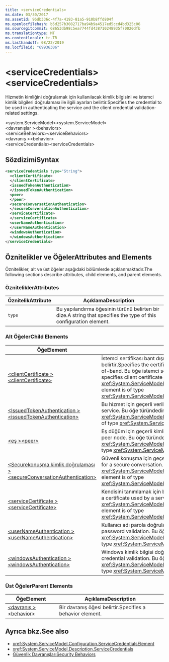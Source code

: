 ```yaml
---
title: <serviceCredentials>
ms.date: 03/30/2017
ms.assetid: 96db336c-4f7a-4193-81a5-910b8ffd804f
ms.openlocfilehash: b5d257b3082717ba94b9a4517ed5ccd4bd325c06
ms.sourcegitcommit: 68653db98c5ea7744fd438710248935f70020dfb
ms.translationtype: MT
ms.contentlocale: tr-TR
ms.lasthandoff: 08/22/2019
ms.locfileid: "69936306"
---
```

# <a name="servicecredentials"></a><span data-ttu-id="eee62-101">\<serviceCredentials></span><span class="sxs-lookup"><span data-stu-id="eee62-101">\<serviceCredentials></span></span>
<span data-ttu-id="eee62-102">Hizmetin kimliğini doğrulamak için kullanılacak kimlik bilgisini ve istemci kimlik bilgileri doğrulaması ile ilgili ayarları belirtir.</span><span class="sxs-lookup"><span data-stu-id="eee62-102">Specifies the credential to be used in authenticating the service and the client credential validation-related settings.</span></span>  
  
 <span data-ttu-id="eee62-103">\<system.ServiceModel></span><span class="sxs-lookup"><span data-stu-id="eee62-103">\<system.ServiceModel></span></span>  
<span data-ttu-id="eee62-104">\<davranışlar ></span><span class="sxs-lookup"><span data-stu-id="eee62-104">\<behaviors></span></span>  
<span data-ttu-id="eee62-105">\<serviceBehaviors></span><span class="sxs-lookup"><span data-stu-id="eee62-105">\<serviceBehaviors></span></span>  
<span data-ttu-id="eee62-106">\<davranış ></span><span class="sxs-lookup"><span data-stu-id="eee62-106">\<behavior></span></span>  
<span data-ttu-id="eee62-107">\<serviceCredentials></span><span class="sxs-lookup"><span data-stu-id="eee62-107">\<serviceCredentials></span></span>  
  
## <a name="syntax"></a><span data-ttu-id="eee62-108">Sözdizimi</span><span class="sxs-lookup"><span data-stu-id="eee62-108">Syntax</span></span>  
  
```xml  
<serviceCredentials type="String">
  <clientCertificate>
  </clientCertificate>
  <issuedTokenAuthentication>
  </issuedTokenAuthentication>
  <peer>
  </peer>
  <secureConversationAuthentication>
  </secureConversationAuthentication>
  <serviceCertificate>
  </serviceCertificate>
  <userNameAuthentication>
  </userNameAuthentication>
  <windowsAuthentication>
  </windowsAuthentication>
</serviceCredentials>
```  
  
## <a name="attributes-and-elements"></a><span data-ttu-id="eee62-109">Öznitelikler ve Öğeler</span><span class="sxs-lookup"><span data-stu-id="eee62-109">Attributes and Elements</span></span>  
 <span data-ttu-id="eee62-110">Öznitelikler, alt ve üst öğeler aşağıdaki bölümlerde açıklanmaktadır.</span><span class="sxs-lookup"><span data-stu-id="eee62-110">The following sections describe attributes, child elements, and parent elements.</span></span>  
  
### <a name="attributes"></a><span data-ttu-id="eee62-111">Öznitelikler</span><span class="sxs-lookup"><span data-stu-id="eee62-111">Attributes</span></span>  
  
|<span data-ttu-id="eee62-112">Öznitelik</span><span class="sxs-lookup"><span data-stu-id="eee62-112">Attribute</span></span>|<span data-ttu-id="eee62-113">Açıklama</span><span class="sxs-lookup"><span data-stu-id="eee62-113">Description</span></span>|  
|---------------|-----------------|  
|`type`|<span data-ttu-id="eee62-114">Bu yapılandırma öğesinin türünü belirten bir dize.</span><span class="sxs-lookup"><span data-stu-id="eee62-114">A string that specifies the type of this configuration element.</span></span>|  
  
### <a name="child-elements"></a><span data-ttu-id="eee62-115">Alt Öğeler</span><span class="sxs-lookup"><span data-stu-id="eee62-115">Child Elements</span></span>  
  
|<span data-ttu-id="eee62-116">Öğe</span><span class="sxs-lookup"><span data-stu-id="eee62-116">Element</span></span>|<span data-ttu-id="eee62-117">Açıklama</span><span class="sxs-lookup"><span data-stu-id="eee62-117">Description</span></span>|  
|-------------|-----------------|  
|[<span data-ttu-id="eee62-118">\<clientCertificate ></span><span class="sxs-lookup"><span data-stu-id="eee62-118">\<clientCertificate></span></span>](clientcertificate-of-servicecredentials.md)|<span data-ttu-id="eee62-119">İstemci sertifikası bant dışı kullanılabilir olduğunda kullanılacak sertifikayı belirtir.</span><span class="sxs-lookup"><span data-stu-id="eee62-119">Specifies the certificate to be used when the client certificate is available out-of-band.</span></span> <span data-ttu-id="eee62-120">Bu öğe istemci sertifikası doğrulama ayarlarını da belirtir.</span><span class="sxs-lookup"><span data-stu-id="eee62-120">This element also specifies client certificate validation settings.</span></span> <span data-ttu-id="eee62-121">Bu öğe türündedir <xref:System.ServiceModel.Configuration.X509InitiatorCertificateServiceElement>.</span><span class="sxs-lookup"><span data-stu-id="eee62-121">This element is of type <xref:System.ServiceModel.Configuration.X509InitiatorCertificateServiceElement>.</span></span>|  
|[<span data-ttu-id="eee62-122">\<IssuedTokenAuthentication ></span><span class="sxs-lookup"><span data-stu-id="eee62-122">\<issuedTokenAuthentication></span></span>](issuedtokenauthentication-of-servicecredentials.md)|<span data-ttu-id="eee62-123">Bu hizmet için geçerli verilen belirteci belirtir.</span><span class="sxs-lookup"><span data-stu-id="eee62-123">Specifies the current issued token for this service.</span></span> <span data-ttu-id="eee62-124">Bu öğe türündedir <xref:System.ServiceModel.Configuration.IssuedTokenServiceElement>.</span><span class="sxs-lookup"><span data-stu-id="eee62-124">This element is of type <xref:System.ServiceModel.Configuration.IssuedTokenServiceElement>.</span></span>|  
|[<span data-ttu-id="eee62-125">\<eş ></span><span class="sxs-lookup"><span data-stu-id="eee62-125">\<peer></span></span>](peer-of-servicecredentials.md)|<span data-ttu-id="eee62-126">Eş düğüm için geçerli kimlik bilgilerini belirtir.</span><span class="sxs-lookup"><span data-stu-id="eee62-126">Specifies the current credentials for a peer node.</span></span> <span data-ttu-id="eee62-127">Bu öğe türündedir <xref:System.ServiceModel.Configuration.PeerCredentialElement>.</span><span class="sxs-lookup"><span data-stu-id="eee62-127">This element is of type <xref:System.ServiceModel.Configuration.PeerCredentialElement>.</span></span>|  
|[<span data-ttu-id="eee62-128">\<Securekonuşma kimlik doğrulaması ></span><span class="sxs-lookup"><span data-stu-id="eee62-128">\<secureConversationAuthentication></span></span>](secureconversationauthentication-of-servicecredential.md)|<span data-ttu-id="eee62-129">Güvenli konuşma için geçerli kimlik bilgilerini belirtir.</span><span class="sxs-lookup"><span data-stu-id="eee62-129">Specifies the current credentials for a secure conversation.</span></span> <span data-ttu-id="eee62-130">Bu öğe türündedir <xref:System.ServiceModel.Configuration.SecureConversationServiceElement>.</span><span class="sxs-lookup"><span data-stu-id="eee62-130">This element is of type <xref:System.ServiceModel.Configuration.SecureConversationServiceElement>.</span></span>|  
|[<span data-ttu-id="eee62-131">\<serviceCertificate ></span><span class="sxs-lookup"><span data-stu-id="eee62-131">\<serviceCertificate></span></span>](servicecertificate-of-servicecredentials.md)|<span data-ttu-id="eee62-132">Kendisini tanımlamak için bir hizmet tarafından kullanılan bir sertifikayı belirtir.</span><span class="sxs-lookup"><span data-stu-id="eee62-132">Specifies a certificate used by a service to identify itself.</span></span> <span data-ttu-id="eee62-133">Bu öğe türündedir <xref:System.ServiceModel.Configuration.X509RecipientCertificateServiceElement>.</span><span class="sxs-lookup"><span data-stu-id="eee62-133">This element is of type <xref:System.ServiceModel.Configuration.X509RecipientCertificateServiceElement>.</span></span>|  
|[<span data-ttu-id="eee62-134">\<userNameAuthentication ></span><span class="sxs-lookup"><span data-stu-id="eee62-134">\<userNameAuthentication></span></span>](usernameauthentication.md)|<span data-ttu-id="eee62-135">Kullanıcı adı parola doğrulama ayarlarını belirtir.</span><span class="sxs-lookup"><span data-stu-id="eee62-135">Specifies the settings for username password validation.</span></span> <span data-ttu-id="eee62-136">Bu öğe türündedir <xref:System.ServiceModel.Configuration.UserNameServiceElement>.</span><span class="sxs-lookup"><span data-stu-id="eee62-136">This element is of type <xref:System.ServiceModel.Configuration.UserNameServiceElement>.</span></span>|  
|[<span data-ttu-id="eee62-137">\<windowsAuthentication ></span><span class="sxs-lookup"><span data-stu-id="eee62-137">\<windowsAuthentication></span></span>](windowsauthentication-of-servicecredentials.md)|<span data-ttu-id="eee62-138">Windows kimlik bilgisi doğrulama ayarlarını belirtir.</span><span class="sxs-lookup"><span data-stu-id="eee62-138">Specifies the settings for Windows credential validation.</span></span> <span data-ttu-id="eee62-139">Bu öğe türündedir <xref:System.ServiceModel.Configuration.WindowsServiceElement>.</span><span class="sxs-lookup"><span data-stu-id="eee62-139">This element is of type <xref:System.ServiceModel.Configuration.WindowsServiceElement>.</span></span>|  
  
### <a name="parent-elements"></a><span data-ttu-id="eee62-140">Üst Öğeler</span><span class="sxs-lookup"><span data-stu-id="eee62-140">Parent Elements</span></span>  
  
|<span data-ttu-id="eee62-141">Öğe</span><span class="sxs-lookup"><span data-stu-id="eee62-141">Element</span></span>|<span data-ttu-id="eee62-142">Açıklama</span><span class="sxs-lookup"><span data-stu-id="eee62-142">Description</span></span>|  
|-------------|-----------------|  
|[<span data-ttu-id="eee62-143">\<davranış ></span><span class="sxs-lookup"><span data-stu-id="eee62-143">\<behavior></span></span>](behavior-of-endpointbehaviors.md)|<span data-ttu-id="eee62-144">Bir davranış öğesi belirtir.</span><span class="sxs-lookup"><span data-stu-id="eee62-144">Specifies a behavior element.</span></span>|  
  
## <a name="see-also"></a><span data-ttu-id="eee62-145">Ayrıca bkz.</span><span class="sxs-lookup"><span data-stu-id="eee62-145">See also</span></span>

- <xref:System.ServiceModel.Configuration.ServiceCredentialsElement>
- <xref:System.ServiceModel.Description.ServiceCredentials>
- [<span data-ttu-id="eee62-146">Güvenlik Davranışları</span><span class="sxs-lookup"><span data-stu-id="eee62-146">Security Behaviors</span></span>](../../../wcf/feature-details/security-behaviors-in-wcf.md)
